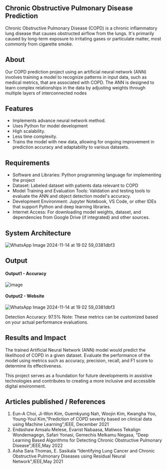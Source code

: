 ## Chronic Obstructive Pulmonary Disease Prediction
Chronic Obstructive Pulmonary Disease (COPD) is a chronic inflammatory lung disease that causes obstructed airflow from the lungs. It's primarily caused by long-term exposure to irritating gases or particulate matter, most commonly from cigarette smoke.

## About
<!--Detailed Description about the project-->
Our COPD prediction project using an artificial neural network (ANN) involves training a model to recognize patterns in input data, such as medical metrics, that are associated with COPD. The ANN is designed to learn complex relationships in the data by adjusting weights through multiple layers of interconnected nodes

## Features
<!--List the features of the project as shown below-->
- Implements advance neural network method.
- Uses Python for model development 
- High scalability.
- Less time complexity.
- Trains the model with new data, allowing for ongoing improvement in prediction accuracy and adaptability to various datasets.

## Requirements
<!--List the requirements of the project as shown below-->
* Software and Libraries: Python programming language for implementing the project
* Dataset: Labeled dataset with patients data relevant to COPD
* Model Training and Evaluation Tools: Validation and testing tools to evaluate the ANN and object detection model's accuracy.
* Development Environment: Jupyter Notebook, VS Code, or other IDEs that support Python and deep learning libraries.
* Internet Access: For downloading model weights, dataset, and dependencies from Google Drive (if integrated) and other sources.

## System Architecture
<!--Embed the system architecture diagram as shown below-->

![WhatsApp Image 2024-11-14 at 19 02 59_0381dbf3](https://github.com/user-attachments/assets/1f9c25ef-5036-4abf-ae4b-48f1d3263330)


## Output

<!--Embed the Output picture at respective places as shown below as shown below-->
#### Output1 - Accuracy

![image](https://github.com/user-attachments/assets/029ef251-49fc-44ad-801c-fed9adec8329)

#### Output2 - Website
![WhatsApp Image 2024-11-14 at 19 02 59_0381dbf3](https://github.com/user-attachments/assets/afcdeabf-5797-4640-b057-d8fee96d51dc)

Detection Accuracy: 97.5%
Note: These metrics can be customized based on your actual performance evaluations.


## Results and Impact
<!--Give the results and impact as shown below-->
The trained Artificial Neural Network (ANN) model would predict the likelihood of COPD in a given dataset. Evaluate the performance of the model using metrics such as accuracy, precision, recall, and F1 score to determine its effectiveness.

This project serves as a foundation for future developments in assistive technologies and contributes to creating a more inclusive and accessible digital environment.

## Articles published / References
1. Eun-A Choi, Ji-Won Kim, Guemkyung Nah, Woojin Kim, Kwangha Yoo, Young-Youl Kim,”Prediction of COPD severity based on clinical data using Machine Learning”,IEEE, December 2021
2. Endashaw Amsalu Melese, Evarist Nabaasa, Matiwos Tekalign Wondemagegn, Safari Yonasi, Gemechis Melkamu Negasa, “Deep Learning Based Algorithms for Detecting Chronic Obstructive Pulmonary Disease”,IEEE,May 2022
3. Asha Sara Thomas, E. Sasikala “Identifying Lung Cancer and Chronic Obstructive Pulmonary Diseases using Residual Neural Network”,IEEE,May 2021





